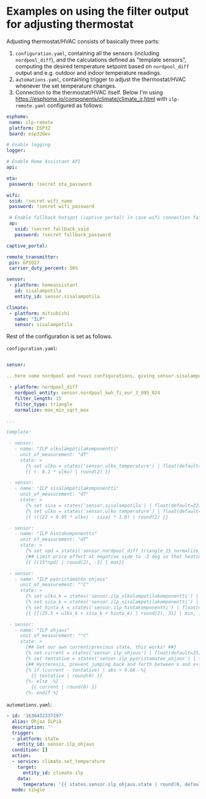 # Examples on using the filter output for adjusting thermostat

Adjusting thermostat/HVAC consists of basically three parts:
1. `configuration.yaml`, containing all the sensors (including `nordpool_diff`), and the calculations defined as "template sensors",
  computing the desired temperature setpoint based on `nordpool_diff` output and e.g. outdoor and indoor temperature readings.
2. `automations.yaml`, containing trigger to adjust the thermostat/HVAC whenever the set temperature changes.
3. Connection to the thermostat/HVAC itself. Below I'm using https://esphome.io/components/climate/climate_ir.html with `ilp-remote.yaml` configured as follows:

 ```yaml
 esphome:
  name: ilp-remote
  platform: ESP32
  board: esp32dev

# Enable logging
logger:

# Enable Home Assistant API
api:

ota:
  password: !secret ota_password

wifi:
  ssid: !secret wifi_name
  password: !secret wifi_password

  # Enable fallback hotspot (captive portal) in case wifi connection fails
  ap:
    ssid: !secret fallback_ssid
    password: !secret fallback_password

captive_portal:

remote_transmitter:
  pin: GPIO27
  carrier_duty_percent: 50%

sensor:
  - platform: homeassistant
    id: sisalampotila
    entity_id: sensor.sisalampotila

climate:
  - platform: mitsubishi
    name: "ILP"
    sensor: sisalampotila
 ```


Rest of the configuration is set as follows.

`configuration.yaml`:
 ```yaml

sensor:

...here some nordpool and ruuvi configurations, giving sensor.sisalampotila and sensor.ulko_temperature

  - platform: nordpool_diff
    nordpool_entity: sensor.nordpool_kwh_fi_eur_3_095_024
    filter_length: 15
    filter_type: triangle
    normalize: max_min_sqrt_max

...

template:

  - sensor:
    - name: "ILP ulkolämpötilakomponentti"
      unit_of_measurement: "dT"
      state: >
        {% set ulko = states('sensor.ulko_temperature') | float(default=0) %}
        {{ (- 0.1 * ulko) | round(2) }}

  - sensor:
    - name: "ILP sisälämpötilakomponentti"
      unit_of_measurement: "dT"
      state: >
        {% set sisa = states('sensor.sisalampotila') | float(default=22) %}
        {% set ulko = states('sensor.ulko_temperature') | float(default=0) %}
        {{ (((22 + 0.05 * ulko) - sisa) * 1.0) | round(2) }}

  - sensor:
    - name: "ILP hintakomponentti"
      unit_of_measurement: "dT"
      state: >
        {% set npd = states('sensor.nordpool_diff_triangle_15_normalize_max_min_sqrt_max') | float(default=0) %}
        {## Limit price effect at negative side to -3 deg so that heating never completely stops when it's cold  ##}
        {{ [(15*npd) | round(2), -3] | max}}

  - sensor:
    - name: "ILP pyöristämätön ohjaus"
      unit_of_measurement: "°C"
      state: >
        {% set ulko_k = states('sensor.ilp_ulkolampotilakomponentti') | float(default=0) %}
        {% set sisa_k = states('sensor.ilp_sisalampotilakomponentti') | float(default=22) %}
        {% set hinta_k = states('sensor.ilp_hintakomponentti') | float(default=0) %}
        {{ [[(25.5 + ulko_k + sisa_k + hinta_k) | round(2), 31] | min, 16] | max}}

  - sensor:
    - name: "ILP ohjaus"
      unit_of_measurement: "°C"
      state: >
        {## Get our own current/previous state, this works! ##}
        {% set current = states('sensor.ilp_ohjaus') | float(default=25) %}
        {% set tentative = states('sensor.ilp_pyoristamaton_ohjaus') | float(default=25) %}
        {## Hysteresis, prevent jumping back and forth between x and x+1 when control is ~x.5  ##}
        {% if (current - tentative) | abs > 0.66 -%}
          {{ tentative | round(0) }}
        {%- else -%}
          {{ current | round(0) }}
        {%- endif %}

```


`automations.yaml`:
```yaml
- id: '1636432337197'
  alias: Ohjaa ILPiä
  description: ''
  trigger:
  - platform: state
    entity_id: sensor.ilp_ohjaus
  condition: []
  action:
  - service: climate.set_temperature
    target:
      entity_id: climate.ilp
    data:
      temperature: '{{ states.sensor.ilp_ohjaus.state | round(0, default=25) }}'
  mode: single
```
